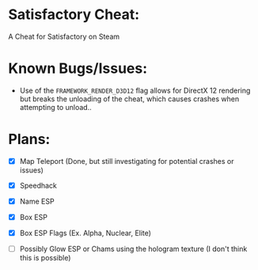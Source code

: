 # Satisfactory Cheat:
 A Cheat for Satisfactory on Steam

# Known Bugs/Issues:
- Use of the `FRAMEWORK_RENDER_D3D12` flag allows for DirectX 12 rendering but breaks the unloading of the cheat, which causes crashes when attempting to unload..

# Plans:
- [X] Map Teleport (Done, but still investigating for potential crashes or issues)
- [X] Speedhack
- [X] Name ESP
- [X] Box ESP
- [X] Box ESP Flags (Ex. Alpha, Nuclear, Elite)

- [ ] Possibly Glow ESP or Chams using the hologram texture (I don't think this is possible)
